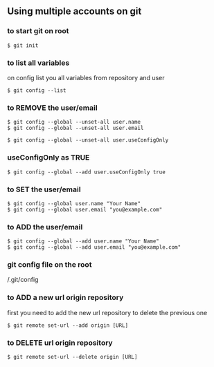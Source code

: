 ## Using multiple accounts on git 

### to start git on root
    $ git init

### to list all variables
on config list you all variables from repository and user

    $ git config --list

### to REMOVE the user/email
    $ git config --global --unset-all user.name
    $ git config --global --unset-all user.email
 
    $ git config --global --unset-all user.useConfigOnly

### useConfigOnly as TRUE
    $ git config --global --add user.useConfigOnly true

### to SET the user/email
    $ git config --global user.name "Your Name"
    $ git config --global user.email "you@example.com"

### to ADD the user/email
    $ git config --global --add user.name "Your Name"
    $ git config --global --add user.email "you@example.com"

### git config file on the root
/.git/config

### to ADD a new url origin repository
first you need to add the new url repository to delete the previous one

    $ git remote set-url --add origin [URL]

### to DELETE url origin repository
    $ git remote set-url --delete origin [URL]
